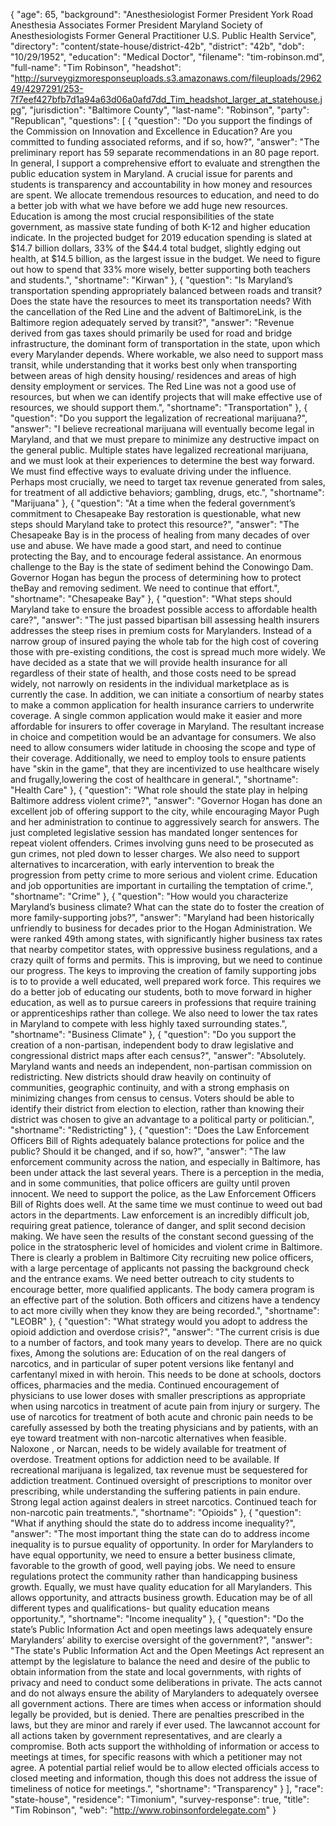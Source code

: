{
  "age": 65,
  "background": "Anesthesiologist  Former President York Road Anesthesia Associates Former President Maryland Society of Anesthesiologists Former General Practitioner U.S. Public Health Service",
  "directory": "content/state-house/district-42b",
  "district": "42b",
  "dob": "10/29/1952",
  "education": "Medical Doctor",
  "filename": "tim-robinson.md",
  "full-name": "Tim Robinson",
  "headshot": "http://surveygizmoresponseuploads.s3.amazonaws.com/fileuploads/296249/4297291/253-7f7eef427bfb7d1a94a63d06a0afd7dd_Tim_headshot_larger_at_statehouse.jpg",
  "jurisdiction": "Baltimore County",
  "last-name": "Robinson",
  "party": "Republican",
  "questions": [
    {
      "question": "Do you support the findings of the Commission on Innovation and Excellence in Education? Are you committed to funding associated reforms, and if so, how?",
      "answer": "The preliminary report has 59 separate recommendations in an 80 page report.  In general, I support a comprehensive effort to evaluate and strengthen the public education system in Maryland.   A crucial issue for parents and students is transparency and accountability in how money and resources are spent.  We allocate tremendous resources to education, and need to do a better job with what we have before we add huge new resources. Education is among the most crucial responsibilities of the state government, as massive state funding of both K-12 and higher education indicate.  In the projected budget for 2019 education spending is slated at $14.7 billion dollars, 33% of the $44.4 total budget, slightly edging out health, at $14.5 billion, as the largest issue in the budget. We need to figure out how to spend that 33% more wisely, better supporting both teachers and students.",
      "shortname": "Kirwan"
    },
    {
      "question": "Is Maryland’s transportation spending appropriately balanced between roads and transit? Does the state have the resources to meet its transportation needs? With the cancellation of the Red Line and the advent of BaltimoreLink, is the Baltimore region adequately served by transit?",
      "answer": "Revenue derived from gas taxes should primarily be used for road and bridge infrastructure, the dominant form of transportation in the state, upon which every Marylander depends.   Where workable, we also need to support mass transit, while understanding that it works best only when transporting between areas of high density housing/ residences and areas of high density employment or services.   The Red Line was not a good use of resources, but when we can identify projects that will make effective use of resources, we should support them.",
      "shortname": "Transportation"
    },
    {
      "question": "Do you support the legalization of recreational marijuana?",
      "answer": "I believe recreational marijuana will eventually become legal in Maryland, and that we must prepare to minimize any destructive impact on the general public.  Multiple states have legalized recreational marijuana, and we must look at their experiences to determine the best way forward.   We must find effective ways to evaluate driving under the influence.   Perhaps most crucially, we need to target tax revenue generated from sales, for treatment of all addictive behaviors; gambling, drugs, etc.",
      "shortname": "Marijuana"
    },
    {
      "question": "At a time when the federal government’s commitment to Chesapeake Bay restoration is questionable, what new steps should Maryland take to protect this resource?",
      "answer": "The Chesapeake Bay is in the process of healing from many decades of over use and abuse.  We have made a good start, and need to continue protecting the Bay, and to encourage federal assistance.   An enormous challenge to the Bay is the state of sediment behind the Conowingo Dam.  Governor Hogan has begun the process of determining how to protect theBay and removing sediment.  We need to continue that effort.",
      "shortname": "Chesapeake Bay"
    },
    {
      "question": "What steps should Maryland take to ensure the broadest possible access to affordable health care?",
      "answer": "The just passed bipartisan bill assessing health insurers addresses the steep rises in premium costs for Marylanders.  Instead of a narrow group of insured paying the whole tab for the high cost of covering those with pre-existing conditions, the cost is spread much more widely.   We have decided as a state that we will provide health insurance for all regardless of their state of health, and those costs need to be spread widely, not narrowly on residents in the individual marketplace as is currently the case.   In addition, we can initiate a consortium of nearby states to make a common application for health insurance carriers to underwrite coverage.  A single common application would make it easier and more affordable for insurers to offer coverage in Maryland.  The resultant increase in choice and competition would be an advantage for consumers.   We also need to allow consumers wider latitude in choosing the scope and type of their coverage. Additionally, we need to employ tools to ensure patients have \"skin in the game\", that they are incentivized to use healthcare wisely and frugally,lowering the cost of healthcare in general.",
      "shortname": "Health Care"
    },
    {
      "question": "What role should the state play in helping Baltimore address violent crime?",
      "answer": "Governor Hogan has done an excellent job of offering support to the city, while encouraging Mayor Pugh and her administration to continue to aggressively search for answers.  The just completed legislative session has mandated longer sentences for repeat violent offenders.  Crimes involving guns need to be prosecuted as gun crimes, not pled down to lesser charges.   We also need to support alternatives to incarceration, with early intervention to break the progression from petty crime to more serious and violent crime. Education and job opportunities are important in curtailing the temptation of crime.",
      "shortname": "Crime"
    },
    {
      "question": "How would you characterize Maryland’s business climate? What can the state do to foster the creation of more family-supporting jobs?",
      "answer": "Maryland had been historically unfriendly to business for decades prior to the Hogan Administration.  We were ranked 49th among states, with significantly higher business tax rates that nearby competitor states, with oppressive business regulations, and a crazy quilt of forms and permits.  This is improving, but we need to continue our progress.   The keys to improving the creation of family supporting jobs is to to provide a well educated, well prepared work force.  This requires we do a better job of educating our students, both to move forward in higher education, as well as to pursue careers in professions that require training or apprenticeships rather than college. We also need to lower the tax rates in Maryland to compete with less highly taxed surrounding states.",
      "shortname": "Business Climate"
    },
    {
      "question": "Do you support the creation of a non-partisan, independent body to draw legislative and congressional district maps after each census?",
      "answer": "Absolutely.  Maryland wants and needs an independent, non-partisan commission on redistricting.   New districts should draw heavily on continuity of communities, geographic continuity, and with a strong emphasis on minimizing changes from census to census.   Voters should be able to identify their district from election to election, rather than knowing their district was chosen to give an advantage to a political party or politician.",
      "shortname": "Redistricting"
    },
    {
      "question": "Does the Law Enforcement Officers Bill of Rights adequately balance protections for police and the public? Should it be changed, and if so, how?",
      "answer": "The law enforcement community across the nation, and especially in Baltimore, has been under attack the last several years.  There is a perception in the media, and in some communities, that police officers are guilty until proven innocent.  We need to support the police, as the Law Enforcement Officers Bill of Rights does well.  At the same time we must continue to weed out bad actors in the departments.   Law enforcement is an incredibly difficult job, requiring great patience, tolerance of danger, and split second decision making.  We have seen the results of the constant second guessing of the police in the stratospheric level of homicides and violent crime in Baltimore.   There is clearly a problem in Baltimore City recruiting new police officers, with a large percentage of applicants not passing the background check and the entrance exams.  We need better outreach to city students to encourage better, more qualified applicants.   The body camera program is an effective part of the solution.  Both officers and citizens have a tendency to act more civilly when they know they are being recorded.",
      "shortname": "LEOBR"
    },
    {
      "question": "What strategy would you adopt to address the opioid addiction and overdose crisis?",
      "answer": "The current crisis is due to a number of factors, and took many years to develop.  There are no quick fixes,  Among the solutions are: Education of on the real dangers of narcotics, and in particular of super potent versions like fentanyl and carfentanyl mixed in with heroin.  This needs to be done at schools, doctors offices, pharmacies and the media. Continued encouragement of physicians to use lower doses with smaller  prescriptions as appropriate when using narcotics in treatment of acute pain from injury or surgery. The use of narcotics for treatment of both acute and chronic pain needs to be carefully assessed by both the treating physicians and by patients, with an eye toward treatment with non-narcotic alternatives when feasible.   Naloxone , or Narcan, needs to be widely available for treatment of overdose.   Treatment options for addiction need to be available.  If recreational marijuana is legalized, tax revenue must be sequestered for addiction treatment.   Continued oversight of prescriptions to monitor over prescribing, while understanding the suffering patients in pain endure.  Strong legal action against dealers in street narcotics. Continued teach for non-narcotic pain treatments.",
      "shortname": "Opioids"
    },
    {
      "question": "What if anything should the state do to address income inequality?",
      "answer": "The most important thing the state can do to address income inequality is to pursue equality of opportunity.   In order for Marylanders to have equal opportunity, we need to ensure a better business climate, favorable to the growth of good, well paying jobs.   We need to ensure regulations protect the community rather than handicapping business growth. Equally, we must have quality education for all Marylanders.  This allows opportunity, and attracts business growth.  Education may be of all different types and qualifications- but quality education means opportunity.",
      "shortname": "Income inequality"
    },
    {
      "question": "Do the state’s Public Information Act and open meetings laws adequately ensure Marylanders’ ability to exercise oversight of the government?",
      "answer": "The state's Public Information Act and the Open Meetings Act represent an attempt by the legislature to balance the need and desire of the public to obtain information from the state and local governments, with rights of privacy and need to conduct some deliberations in private.  The acts cannot and do not always ensure the ability of Marylanders to adequately oversee all government actions. There are times when access or information should legally be provided, but is denied.  There are penalties prescribed in the laws, but they are minor and rarely if ever used. The lawcannot account for all actions taken by government representatives, and are clearly a compromise.  Both acts support the withholding of information or access to meetings at times, for specific reasons with which a petitioner may not agree.   A potential partial relief would be to allow elected officials access to closed meeting and information, though this does not address the issue of timeliness of notice for meetings.",
      "shortname": "Transparency"
    }
  ],
  "race": "state-house",
  "residence": "Timonium",
  "survey-response": true,
  "title": "Tim Robinson",
  "web": "http://www.robinsonfordelegate.com"
}
